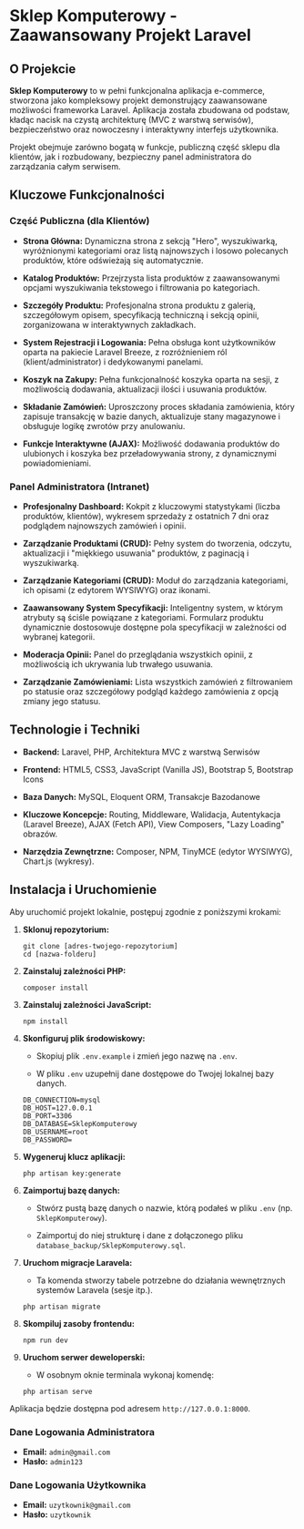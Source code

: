 
# Sklep Komputerowy - Zaawansowany Projekt Laravel

## O Projekcie

**Sklep Komputerowy** to w pełni funkcjonalna aplikacja e-commerce, stworzona jako kompleksowy projekt demonstrujący zaawansowane możliwości frameworka Laravel. Aplikacja została zbudowana od podstaw, kładąc nacisk na czystą architekturę (MVC z warstwą serwisów), bezpieczeństwo oraz nowoczesny i interaktywny interfejs użytkownika.

Projekt obejmuje zarówno bogatą w funkcje, publiczną część sklepu dla klientów, jak i rozbudowany, bezpieczny panel administratora do zarządzania całym serwisem.

## Kluczowe Funkcjonalności

### Część Publiczna (dla Klientów)

-   **Strona Główna:** Dynamiczna strona z sekcją "Hero", wyszukiwarką, wyróżnionymi kategoriami oraz listą najnowszych i losowo polecanych produktów, które odświeżają się automatycznie.
    
-   **Katalog Produktów:** Przejrzysta lista produktów z zaawansowanymi opcjami wyszukiwania tekstowego i filtrowania po kategoriach.
    
-   **Szczegóły Produktu:** Profesjonalna strona produktu z galerią, szczegółowym opisem, specyfikacją techniczną i sekcją opinii, zorganizowana w interaktywnych zakładkach.
    
-   **System Rejestracji i Logowania:** Pełna obsługa kont użytkowników oparta na pakiecie Laravel Breeze, z rozróżnieniem ról (klient/administrator) i dedykowanymi panelami.
    
-   **Koszyk na Zakupy:** Pełna funkcjonalność koszyka oparta na sesji, z możliwością dodawania, aktualizacji ilości i usuwania produktów.
    
-   **Składanie Zamówień:** Uproszczony proces składania zamówienia, który zapisuje transakcję w bazie danych, aktualizuje stany magazynowe i obsługuje logikę zwrotów przy anulowaniu.
    
-   **Funkcje Interaktywne (AJAX):** Możliwość dodawania produktów do ulubionych i koszyka bez przeładowywania strony, z dynamicznymi powiadomieniami.
    

### Panel Administratora (Intranet)

-   **Profesjonalny Dashboard:** Kokpit z kluczowymi statystykami (liczba produktów, klientów), wykresem sprzedaży z ostatnich 7 dni oraz podglądem najnowszych zamówień i opinii.
    
-   **Zarządzanie Produktami (CRUD):** Pełny system do tworzenia, odczytu, aktualizacji i "miękkiego usuwania" produktów, z paginacją i wyszukiwarką.
    
-   **Zarządzanie Kategoriami (CRUD):** Moduł do zarządzania kategoriami, ich opisami (z edytorem WYSIWYG) oraz ikonami.
    
-   **Zaawansowany System Specyfikacji:** Inteligentny system, w którym atrybuty są ściśle powiązane z kategoriami. Formularz produktu dynamicznie dostosowuje dostępne pola specyfikacji w zależności od wybranej kategorii.
    
-   **Moderacja Opinii:** Panel do przeglądania wszystkich opinii, z możliwością ich ukrywania lub trwałego usuwania.
    
-   **Zarządzanie Zamówieniami:** Lista wszystkich zamówień z filtrowaniem po statusie oraz szczegółowy podgląd każdego zamówienia z opcją zmiany jego statusu.
    

## Technologie i Techniki

-   **Backend:** Laravel, PHP, Architektura MVC z warstwą Serwisów
    
-   **Frontend:** HTML5, CSS3, JavaScript (Vanilla JS), Bootstrap 5, Bootstrap Icons
    
-   **Baza Danych:** MySQL, Eloquent ORM, Transakcje Bazodanowe
    
-   **Kluczowe Koncepcje:** Routing, Middleware, Walidacja, Autentykacja (Laravel Breeze), AJAX (Fetch API), View Composers, "Lazy Loading" obrazów.
    
-   **Narzędzia Zewnętrzne:** Composer, NPM, TinyMCE (edytor WYSIWYG), Chart.js (wykresy).
    

## Instalacja i Uruchomienie

Aby uruchomić projekt lokalnie, postępuj zgodnie z poniższymi krokami:

1.  **Sklonuj repozytorium:**
    
    ```
    git clone [adres-twojego-repozytorium]
    cd [nazwa-folderu]
    
    ```
    
2.  **Zainstaluj zależności PHP:**
    
    ```
    composer install
    
    ```
    
3.  **Zainstaluj zależności JavaScript:**
    
    ```
    npm install
    
    ```
    
4.  **Skonfiguruj plik środowiskowy:**
    
    -   Skopiuj plik `.env.example` i zmień jego nazwę na `.env`.
        
    -   W pliku `.env` uzupełnij dane dostępowe do Twojej lokalnej bazy danych.
        
    
    ```
    DB_CONNECTION=mysql
    DB_HOST=127.0.0.1
    DB_PORT=3306
    DB_DATABASE=SklepKomputerowy
    DB_USERNAME=root
    DB_PASSWORD=
    
    ```
    
5.  **Wygeneruj klucz aplikacji:**
    
    ```
    php artisan key:generate
    
    ```
    
6.  **Zaimportuj bazę danych:**
    
    -   Stwórz pustą bazę danych o nazwie, którą podałeś w pliku `.env` (np. `SklepKomputerowy`).
        
    -   Zaimportuj do niej strukturę i dane z dołączonego pliku `database_backup/SklepKomputerowy.sql`.
        
7.  **Uruchom migracje Laravela:**
    
    -   Ta komenda stworzy tabele potrzebne do działania wewnętrznych systemów Laravela (sesje itp.).
        
    
    ```
    php artisan migrate
    
    ```
    
8.  **Skompiluj zasoby frontendu:**
    
    ```
    npm run dev
    
    ```
    
9.  **Uruchom serwer deweloperski:**
    
    -   W osobnym oknie terminala wykonaj komendę:
        
    
    ```
    php artisan serve
    
    ```
    

Aplikacja będzie dostępna pod adresem `http://127.0.0.1:8000`.

### Dane Logowania Administratora
-   **Email:**  `admin@gmail.com`
-   **Hasło:**  `admin123`

### Dane Logowania Użytkownika
-   **Email:**  `uzytkownik@gmail.com`
-   **Hasło:**  `uzytkownik`
